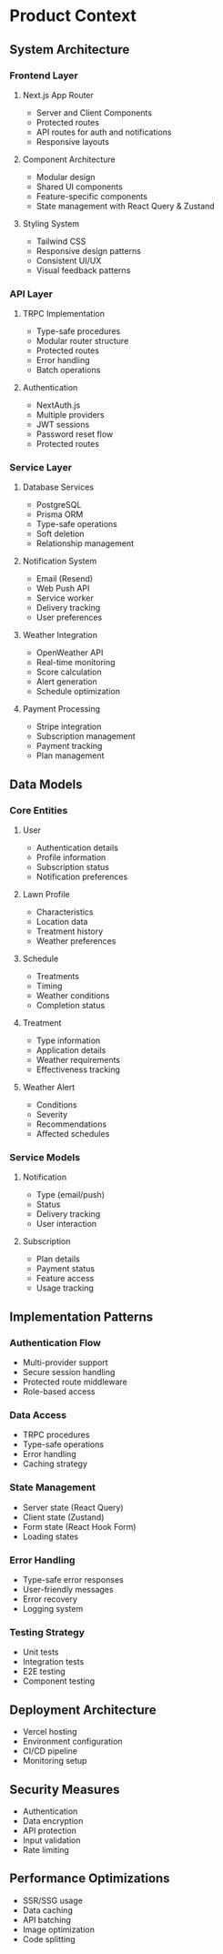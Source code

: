 # Product Context

## System Architecture

### Frontend Layer
1. Next.js App Router
   - Server and Client Components
   - Protected routes
   - API routes for auth and notifications
   - Responsive layouts

2. Component Architecture
   - Modular design
   - Shared UI components
   - Feature-specific components
   - State management with React Query & Zustand

3. Styling System
   - Tailwind CSS
   - Responsive design patterns
   - Consistent UI/UX
   - Visual feedback patterns

### API Layer
1. TRPC Implementation
   - Type-safe procedures
   - Modular router structure
   - Protected routes
   - Error handling
   - Batch operations

2. Authentication
   - NextAuth.js
   - Multiple providers
   - JWT sessions
   - Password reset flow
   - Protected routes

### Service Layer
1. Database Services
   - PostgreSQL
   - Prisma ORM
   - Type-safe operations
   - Soft deletion
   - Relationship management

2. Notification System
   - Email (Resend)
   - Web Push API
   - Service worker
   - Delivery tracking
   - User preferences

3. Weather Integration
   - OpenWeather API
   - Real-time monitoring
   - Score calculation
   - Alert generation
   - Schedule optimization

4. Payment Processing
   - Stripe integration
   - Subscription management
   - Payment tracking
   - Plan management

## Data Models

### Core Entities
1. User
   - Authentication details
   - Profile information
   - Subscription status
   - Notification preferences

2. Lawn Profile
   - Characteristics
   - Location data
   - Treatment history
   - Weather preferences

3. Schedule
   - Treatments
   - Timing
   - Weather conditions
   - Completion status

4. Treatment
   - Type information
   - Application details
   - Weather requirements
   - Effectiveness tracking

5. Weather Alert
   - Conditions
   - Severity
   - Recommendations
   - Affected schedules

### Service Models
1. Notification
   - Type (email/push)
   - Status
   - Delivery tracking
   - User interaction

2. Subscription
   - Plan details
   - Payment status
   - Feature access
   - Usage tracking

## Implementation Patterns

### Authentication Flow
- Multi-provider support
- Secure session handling
- Protected route middleware
- Role-based access

### Data Access
- TRPC procedures
- Type-safe operations
- Error handling
- Caching strategy

### State Management
- Server state (React Query)
- Client state (Zustand)
- Form state (React Hook Form)
- Loading states

### Error Handling
- Type-safe error responses
- User-friendly messages
- Error recovery
- Logging system

### Testing Strategy
- Unit tests
- Integration tests
- E2E testing
- Component testing

## Deployment Architecture
- Vercel hosting
- Environment configuration
- CI/CD pipeline
- Monitoring setup

## Security Measures
- Authentication
- Data encryption
- API protection
- Input validation
- Rate limiting

## Performance Optimizations
- SSR/SSG usage
- Data caching
- API batching
- Image optimization
- Code splitting